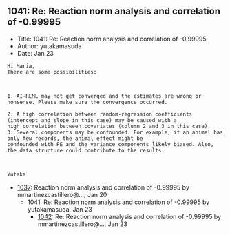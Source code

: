## 1041: Re: Reaction norm analysis and correlation of -0.99995

- Title: 1041: Re: Reaction norm analysis and correlation of -0.99995
- Author: yutakamasuda
- Date: Jan 23
```
Hi Maria,
There are some possibilities: 



1. AI-REML may not get converged and the estimates are wrong or nonsense. Please make sure the convergence occurred.

2. A high correlation between random-regression coefficients (intercept and slope in this case) may be caused with a
high correlation between covariates (column 2 and 3 in this case).
3. Several components may be confounded. For example, if an animal has only few records, the animal effect might be
confounded with PE and the variance components likely biased. Also, the data structure could contribute to the results.



Yutaka
```

- [1037](1037.md): Reaction norm analysis and correlation of -0.99995 by mmartinezcastillero@..., Jan 20
    - [1041](1041.md): Re: Reaction norm analysis and correlation of -0.99995 by yutakamasuda, Jan 23
        - [1042](1042.md): Re: Reaction norm analysis and correlation of -0.99995 by mmartinezcastillero@..., Jan 23

